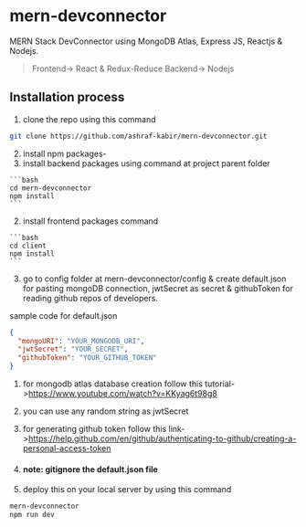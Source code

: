 # mern-devconnector

MERN Stack DevConnector using MongoDB Atlas, Express JS, Reactjs & Nodejs.

> Frontend-> React & Redux-Reduce
> Backend-> Nodejs

## Installation process
1. clone the repo using this command
  ```bash
  git clone https://github.com/ashraf-kabir/mern-devconnector.git
  ```
2. install npm packages-
  1. install backend packages using command at project parent folder
  
    ```bash
    cd mern-devconnector
    npm install
    ```
  2. install frontend packages command

    ```bash
    cd client
    npm install
    ```
3. go to config folder at mern-devconnector/config & create default.json for pasting mongoDB connection, jwtSecret as secret & githubToken for reading github repos of developers.

  sample code for default.json
  ```json
  {
    "mongoURI": "YOUR_MONGODB_URI",
    "jwtSecret": "YOUR_SECRET",
    "githubToken": "YOUR_GITHUB_TOKEN"
  }
  ```
  1. for mongodb atlas database creation follow this tutorial->https://www.youtube.com/watch?v=KKyag6t98g8
  2. you can use any random string as jwtSecret
  3. for generating github token follow this link->https://help.github.com/en/github/authenticating-to-github/creating-a-personal-access-token
  4. #### note: gitignore the default.json file

4. deploy this on your local server by using this command
  ```bash
  mern-devconnector
  npm run dev
  ```